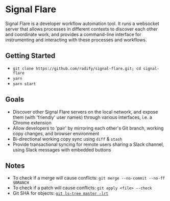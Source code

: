# Signal Flare

Signal Flare is a developer workflow automation tool. It runs a websocket server that allows processes in different contexts to discover each other and coordinate work, and provides a command-line interface for instrumenting and interacting with these processes and workflows.

## Getting Started

 - `git clone https://github.com/radify/signal-flare.git; cd signal-flare`
 - `yarn`
 - `yarn start`

## Goals

 - Discover other Signal Flare servers on the local network, and expose them (with 'friendly' user names) through various interfaces, i.e. a Chrome extension
 - Allow developers to 'pair' by mirroring each other's Git branch, working copy changes, and browser environment
 - Bi-directional working copy sync using `diff` & `stash`
 - Provide transactional syncing for remote users sharing a Slack channel, using Slack messages with embedded buttons

## Notes

 - To check if a merge will cause conflicts: `git merge --no-commit --no-ff $BRANCH`
 - To check if a patch will cause conflicts: `git apply <file> --check`
 - Git SHA for objects: [`git ls-tree master -lrt`](http://alblue.bandlem.com/2011/08/git-tip-of-week-objects.html)